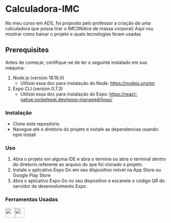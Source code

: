 # Calculadora-IMC

No meu curso em ADS, foi proposto pelo professor a criação de uma calculadora que possa tirar o IMC(INdice de massa corporal)
Aqui vou mostrar como baixar o projeto e quais tecnologias foram usadas


## Prerequisites
Antes de começar, certifique-se de ter o seguinte instalado em sua máquina:

1) Node.js (version 18.16.0)
   - Utilizei essa doc para instalação do Node: https://nodejs.org/en
2) Expo CLI (version 0.7.3)
   - Utilizei essa doc para instalação do Expo: https://react-native.rocketseat.dev/expo-managed/linux/



### Instalação
- Clone este repositório
- Navegue até o diretório do projeto e instale as dependencias usando: npm install

### Uso

1) Abra o projeto em alguma IDE e abra o termina ou abra o terminal dentro do diretorio referente ao arquivo do que foi clonado o projeto.
2) Instale o aplicativo Expo Go em seu dispositivo móvel na App Store ou Google Play Store
3) Abra o aplicativo Expo Go no seu dispositivo e escaneie o código QR do servidor de desenvolvimento Expo.


### **Ferramentas Usadas**
<img width="30" src="https://cdn.jsdelivr.net/gh/devicons/devicon/icons/javascript/javascript-original.svg"><img width="30" src="https://cdn.jsdelivr.net/gh/devicons/devicon/icons/react/react-original.svg" />
          

